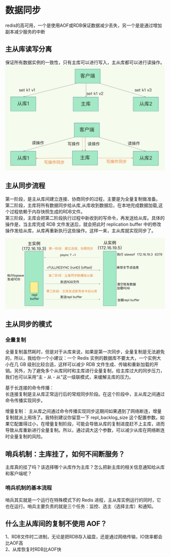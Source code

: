 # 数据同步

redis的高可用，一个是使用AOF或RDB保证数据减少丢失，另一个是是通过增加副本减少服务的中断

## 主从库读写分离

保证所有数据实例的一致性，只有主库可以进行写入，主从库都可以进行读操作。
![image](./master_slave_read_write.jpg)

## 主从同步流程

第一阶段，是主从库间建立连接、协商同步的过程，主要是为全量复制做准备。  
第二阶段，主库将所有数据同步给从库,从库收到数据后，在本地完成数据加载,这个过程依赖于内存快照生成的RDB文件。  
第三阶段，主库会把第二阶段执行过程中新收到的写命令，再发送给从库。具体的操作是，当主库完成 RDB 文件发送后，就会把此时 replication buffer 中的修改操作发给从库，从库再重新执行这些操作。这样一来，主从库就实现同步了。

![image](./master-slave.jpg)

## 主从同步的模式

### 全量复制  

全量复制虽然耗时，但是对于从库来说，如果是第一次同步，全量复制是无法避免的，所以，我给你一个小建议：一个 Redis 实例的数据库不要太大，一个实例大小在几 GB 级别比较合适，这样可以减少 RDB 文件生成、传输和重新加载的开销。另外，为了避免多个从库同时和主库进行全量复制，给主库过大的同步压力，我们也可以采用“主 - 从 - 从”这一级联模式，来缓解主库的压力。

基于长连接的命令传播：  
长连接复制是主从库正常运行后的常规同步阶段。在这个阶段中，主从库之间通过命令传播实现同步。

增量复制：
主从库之间通过命令传播实现同步这期间如果遇到了网络断连，增量复制就派上用场了。我特别建议你留意一下 repl_backlog_size 这个配置参数。如果它配置得过小，在增量复制阶段，可能会导致从库的复制进度赶不上主库，进而导致从库重新进行全量复制。所以，通过调大这个参数，可以减少从库在网络断连时全量复制的风险。

## 哨兵机制：主库挂了，如何不间断服务？

主库真的挂了吗？该选择哪个从库作为主库？怎么把新主库的相关信息通知给从库和客户端呢？

### 哨兵机制的基本流程

哨兵其实就是一个运行在特殊模式下的 Redis 进程，主从库实例运行的同时，它也在运行。哨兵主要负责的就是三个任务：监控、选主（选择主库）和通知。

## 什么主从库间的复制不使用 AOF？

1、RDB文件时二进制，无论是把RDB存入磁盘，还是通过网络传输，IO效率都会比AOF高  
2、从库恢复时RDB比AOF快  
